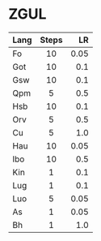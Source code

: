 # ZGUL

| Lang  | Steps  | LR |
| :------------ |:---------------:| -----:|
| Fo      | 10 | 0.05 |
| Got      | 10        |   0.1|
| Gsw | 10        |    0.1|
| Qpm | 5       |    0.5
| Hsb | 10      |    0.1
| Orv | 5       |    0.5
| Cu | 5       |   1.0 
| Hau | 10      |    0.05
| Ibo | 10      |   0.5  |
| Kin | 1        |    0.1 |
| Lug | 1        |    0.1 |
| Luo | 5        |    0.05 |
| As | 1        |    0.05 |
| Bh | 1        |    1.0 |
